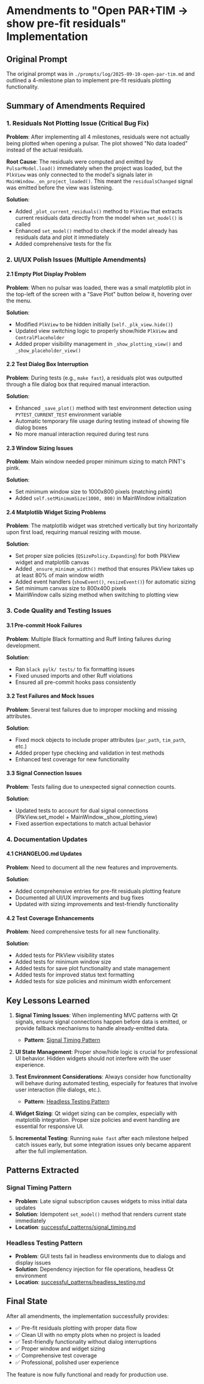 # Amendments to "Open PAR+TIM → show pre-fit residuals" Implementation

## Original Prompt
The original prompt was in `./prompts/log/2025-09-10-open-par-tim.md` and outlined a 4-milestone plan to implement pre-fit residuals plotting functionality.

## Summary of Amendments Required

### 1. **Residuals Not Plotting Issue** (Critical Bug Fix)
**Problem**: After implementing all 4 milestones, residuals were not actually being plotted when opening a pulsar. The plot showed "No data loaded" instead of the actual residuals.

**Root Cause**: The residuals were computed and emitted by `PulsarModel.load()` immediately when the project was loaded, but the `PlkView` was only connected to the model's signals later in `MainWindow._on_project_loaded()`. This meant the `residualsChanged` signal was emitted before the view was listening.

**Solution**: 
- Added `_plot_current_residuals()` method to `PlkView` that extracts current residuals data directly from the model when `set_model()` is called
- Enhanced `set_model()` method to check if the model already has residuals data and plot it immediately
- Added comprehensive tests for the fix

### 2. **UI/UX Polish Issues** (Multiple Amendments)

#### 2.1 **Empty Plot Display Problem**
**Problem**: When no pulsar was loaded, there was a small matplotlib plot in the top-left of the screen with a "Save Plot" button below it, hovering over the menu.

**Solution**:
- Modified `PlkView` to be hidden initially (`self._plk_view.hide()`)
- Updated view switching logic to properly show/hide `PlkView` and `CentralPlaceholder`
- Added proper visibility management in `_show_plotting_view()` and `_show_placeholder_view()`

#### 2.2 **Test Dialog Box Interruption**
**Problem**: During tests (e.g., `make fast`), a residuals plot was outputted through a file dialog box that required manual interaction.

**Solution**:
- Enhanced `_save_plot()` method with test environment detection using `PYTEST_CURRENT_TEST` environment variable
- Automatic temporary file usage during testing instead of showing file dialog boxes
- No more manual interaction required during test runs

#### 2.3 **Window Sizing Issues**
**Problem**: Main window needed proper minimum sizing to match PINT's pintk.

**Solution**:
- Set minimum window size to 1000x800 pixels (matching pintk)
- Added `self.setMinimumSize(1000, 800)` in MainWindow initialization

#### 2.4 **Matplotlib Widget Sizing Problems**
**Problem**: The matplotlib widget was stretched vertically but tiny horizontally upon first load, requiring manual resizing with mouse.

**Solution**:
- Set proper size policies (`QSizePolicy.Expanding`) for both PlkView widget and matplotlib canvas
- Added `_ensure_minimum_width()` method that ensures PlkView takes up at least 80% of main window width
- Added event handlers (`showEvent()`, `resizeEvent()`) for automatic sizing
- Set minimum canvas size to 800x400 pixels
- MainWindow calls sizing method when switching to plotting view

### 3. **Code Quality and Testing Issues**

#### 3.1 **Pre-commit Hook Failures**
**Problem**: Multiple Black formatting and Ruff linting failures during development.

**Solution**:
- Ran `black pylk/ tests/` to fix formatting issues
- Fixed unused imports and other Ruff violations
- Ensured all pre-commit hooks pass consistently

#### 3.2 **Test Failures and Mock Issues**
**Problem**: Several test failures due to improper mocking and missing attributes.

**Solution**:
- Fixed mock objects to include proper attributes (`par_path`, `tim_path`, etc.)
- Added proper type checking and validation in test methods
- Enhanced test coverage for new functionality

#### 3.3 **Signal Connection Issues**
**Problem**: Tests failing due to unexpected signal connection counts.

**Solution**:
- Updated tests to account for dual signal connections (PlkView.set_model + MainWindow._show_plotting_view)
- Fixed assertion expectations to match actual behavior

### 4. **Documentation Updates**

#### 4.1 **CHANGELOG.md Updates**
**Problem**: Need to document all the new features and improvements.

**Solution**:
- Added comprehensive entries for pre-fit residuals plotting feature
- Documented all UI/UX improvements and bug fixes
- Updated with sizing improvements and test-friendly functionality

#### 4.2 **Test Coverage Enhancements**
**Problem**: Need comprehensive tests for all new functionality.

**Solution**:
- Added tests for PlkView visibility states
- Added tests for minimum window size
- Added tests for save plot functionality and state management
- Added tests for improved status text formatting
- Added tests for size policies and minimum width enforcement

## Key Lessons Learned

1. **Signal Timing Issues**: When implementing MVC patterns with Qt signals, ensure signal connections happen before data is emitted, or provide fallback mechanisms to handle already-emitted data.
   - **Pattern**: [Signal Timing Pattern](successful_patterns/signal_timing.md)

2. **UI State Management**: Proper show/hide logic is crucial for professional UI behavior. Hidden widgets should not interfere with the user experience.

3. **Test Environment Considerations**: Always consider how functionality will behave during automated testing, especially for features that involve user interaction (file dialogs, etc.).
   - **Pattern**: [Headless Testing Pattern](successful_patterns/headless_testing.md)

4. **Widget Sizing**: Qt widget sizing can be complex, especially with matplotlib integration. Proper size policies and event handling are essential for responsive UI.

5. **Incremental Testing**: Running `make fast` after each milestone helped catch issues early, but some integration issues only became apparent after the full implementation.

## Patterns Extracted

### Signal Timing Pattern
- **Problem**: Late signal subscription causes widgets to miss initial data updates
- **Solution**: Idempotent `set_model()` method that renders current state immediately
- **Location**: [successful_patterns/signal_timing.md](successful_patterns/signal_timing.md)

### Headless Testing Pattern  
- **Problem**: GUI tests fail in headless environments due to dialogs and display issues
- **Solution**: Dependency injection for file operations, headless Qt environment
- **Location**: [successful_patterns/headless_testing.md](successful_patterns/headless_testing.md)

## Final State

After all amendments, the implementation successfully provides:
- ✅ Pre-fit residuals plotting with proper data flow
- ✅ Clean UI with no empty plots when no project is loaded
- ✅ Test-friendly functionality without dialog interruptions
- ✅ Proper window and widget sizing
- ✅ Comprehensive test coverage
- ✅ Professional, polished user experience

The feature is now fully functional and ready for production use.
